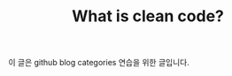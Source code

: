 ﻿---
title:  "What is clean code?"
excerpt: "클린코드란 무엇일까? 도입"

categories:
  - Clean Code
tags:
  - Clean Code
last_modified_at: 2020-01-03TO17:37:00+09:00
---

이 글은
github blog categories 연습을 위한 글입니다.